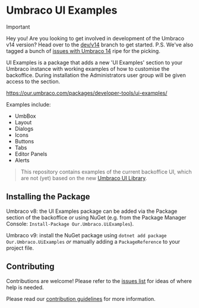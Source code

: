 # Umbraco UI Examples
> [!IMPORTANT]  
> Hey you! Are you looking to get involved in development of the Umbraco v14 version? Head over to the [dev/v14](https://github.com/umbraco/UI-Examples/tree/dev/v14) branch to get started.
> P.S. We've also tagged a bunch of [issues with Umbraco 14](https://github.com/umbraco/UI-Examples/issues?q=is%3Aissue+is%3Aopen+label%3A%22Umbraco+14%22) ripe for the picking.
 
UI Examples is a package that adds a new 'UI Examples' section to your Umbraco instance with working examples of how to customise the backoffice. During installation the Administrators user group will be given access to the section.

https://our.umbraco.com/packages/developer-tools/ui-examples/

Examples include:
- UmbBox
- Layout
- Dialogs
- Icons
- Buttons
- Tabs
- Editor Panels
- Alerts

> This repository contains examples of the current backoffice UI, which are not (yet) based on the new [Umbraco UI Library](https://github.com/umbraco/Umbraco.UI).

## Installing the Package 
Umbraco v8: the UI Examples package can be added via the Package section of the backoffice *or* using NuGet (e.g. from the Package Manager Console: `Install-Package Our.Umbraco.UiExamples`).

Umbraco v9: install the NuGet package using `dotnet add package Our.Umbraco.UiExamples` *or* manually adding a `PackageReference` to your project file.

## Contributing
Contributions are welcome! Please refer to the [issues list](./issues) for ideas of where help is needed.

Please read our [contribution guidelines](./CONTRIBUTING.md) for more information.
